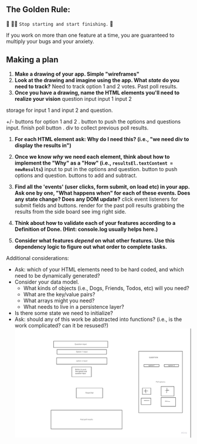 ## The Golden Rule: 

🦸 🦸‍♂️ `Stop starting and start finishing.` 🏁

If you work on more than one feature at a time, you are guaranteed to multiply your bugs and your anxiety.

## Making a plan

1) **Make a drawing of your app. Simple "wireframes"** 
1) **Look at the drawing and imagine using the app. What _state_ do you need to track?** 
Need to track option 1 and 2 votes. Past poll results.
1) **Once you have a drawing, name the HTML elements you'll need to realize your vision**
question input
input 1
input 2

storage for input 1 and input 2 and question.

+/- buttons for option 1 and 2 .
button to push the options and questions input.
finish poll button .
div to collect previous poll results.


1) **For each HTML element ask: Why do I need this? (i.e., "we need div to display the results in")** 
1) **Once we know _why_ we need each element, think about how to implement the "Why" as a "How" (i.e., `resultsEl.textContent = newResults`)**
input to put in the options and question. 
button to push options and question. 
buttons to add and subtract.
1) **Find all the 'events' (user clicks, form submit, on load etc) in your app. Ask one by one, "What happens when" for each of these events. Does any state change? Does any DOM update?**
click event listeners for submit fields and buttons.
render for the past poll results grabbing the results from the side board see img right side.


1) **Think about how to validate each of your features according to a Definition of Done. (Hint: console.log usually helps here.)**
1) **Consider what features _depend_ on what other features. Use this dependency logic to figure out what order to complete tasks.**

Additional considerations:
- Ask: which of your HTML elements need to be hard coded, and which need to be dynamically generated?
- Consider your data model. 
  - What kinds of objects (i.e., Dogs, Friends, Todos, etc) will you need? 
  - What are the key/value pairs? 
  - What arrays might you need? 
  - What needs to live in a persistence layer?
- Is there some state we need to initialize?
- Ask: should any of this work be abstracted into functions? (i.e., is the work complicated? can it be resused?)
![wireframe for pollmaker](/assets/wireframespollmaker.jpg "wireframes for pollmaker")